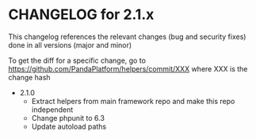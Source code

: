 CHANGELOG for 2.1.x
===================

This changelog references the relevant changes (bug and security fixes) done
in all versions (major and minor)

To get the diff for a specific change, go to https://github.com/PandaPlatform/helpers/commit/XXX where
XXX is the change hash

* 2.1.0
  * Extract helpers from main framework repo and make this repo independent
  * Change phpunit to 6.3
  * Update autoload paths
